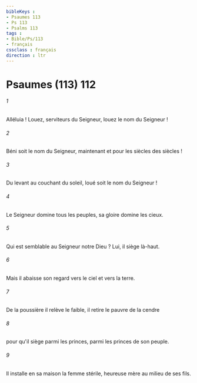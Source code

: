 ```yaml
---
bibleKeys : 
- Psaumes 113
- Ps 113
- Psalms 113
tags : 
- Bible/Ps/113
- français
cssclass : français
direction : ltr
---
```


# Psaumes (113) 112

###### 1
Alléluia ! Louez, serviteurs du Seigneur, louez le nom du Seigneur !
###### 2
Béni soit le nom du Seigneur, maintenant et pour les siècles des siècles !
###### 3
Du levant au couchant du soleil, loué soit le nom du Seigneur !
###### 4
Le Seigneur domine tous les peuples, sa gloire domine les cieux.
###### 5
Qui est semblable au Seigneur notre Dieu ? Lui, il siège là-haut.
###### 6
Mais il abaisse son regard vers le ciel et vers la terre.
###### 7
De la poussière il relève le faible, il retire le pauvre de la cendre
###### 8
pour qu'il siège parmi les princes, parmi les princes de son peuple.
###### 9
Il installe en sa maison la femme stérile, heureuse mère au milieu de ses fils.
